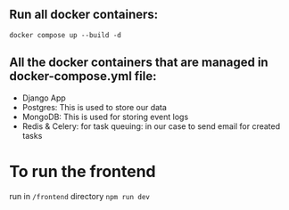 

## Run all docker containers: 
`docker compose up --build -d`

## All the docker containers that are managed in docker-compose.yml file:
- Django App
- Postgres: This is used to store our data
- MongoDB: This is used for storing event logs
- Redis & Celery: for task queuing: in our case to send email for created tasks



# To run the frontend 

run in `/frontend` directory `npm run dev`
